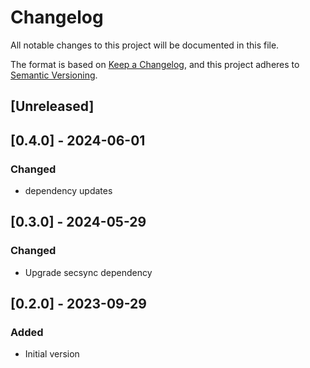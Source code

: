# Changelog

All notable changes to this project will be documented in this file.

The format is based on [Keep a Changelog](https://keepachangelog.com/en/1.0.0/),
and this project adheres to [Semantic Versioning](https://semver.org/spec/v2.0.0.html).

## [Unreleased]

## [0.4.0] - 2024-06-01

### Changed

- dependency updates

## [0.3.0] - 2024-05-29

### Changed

- Upgrade secsync dependency

## [0.2.0] - 2023-09-29

### Added

- Initial version
